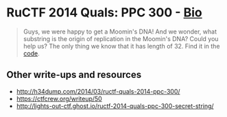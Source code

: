 # RuCTF 2014 Quals: PPC 300 - [Bio](https://github.com/HackerDom/ructf-2014-quals/tree/master/tasks/bio)

> Guys, we were happy to get a Moomin's DNA! And we wonder, what substring is the origin of replication in the Moomin's DNA? Could you help us?
> The only thing we know that it has length of 32. Find it in the [code](https://github.com/HackerDom/ructf-2014-quals/blob/master/tasks/bio/static/word.gz).

## Other write-ups and resources

* <http://h34dump.com/2014/03/ructf-quals-2014-ppc-300/>
* <https://ctfcrew.org/writeup/50>
* <http://lights-out-ctf.ghost.io/ructf-2014-quals-ppc-300-secret-string/>
